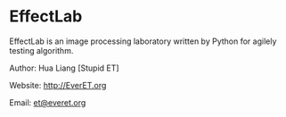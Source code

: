 EffectLab
=========

EffectLab is an image processing laboratory written by Python for agilely testing algorithm.


Author: Hua Liang [Stupid ET]

Website: http://EverET.org

Email: et@everet.org
